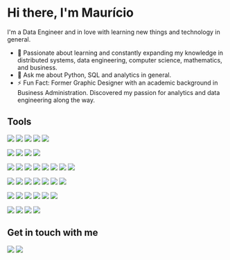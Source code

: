 # Hi there, I'm Maurício

I'm a Data Engineer and in love with learning new things and technology in general.

 - 🌱 Passionate about learning and constantly expanding my knowledge in distributed systems, data engineering, computer science, mathematics, and business.
 - 💬 Ask me about Python, SQL and analytics in general.
 - ⚡ Fun Fact: Former Graphic Designer with an academic background in Business Administration. Discovered my passion for analytics and data engineering along the way.

## Tools

<!-- ### Coding -->

![](https://img.shields.io/badge/-Python-3776AB?logo=python&logoColor=white&style=flat-square)
![](https://img.shields.io/badge/-PowerShell-5391FE?logo=PowerShell&logoColor=white&style=flat-square)
![](https://img.shields.io/badge/-TypeScript-3178C6?logo=typescript&logoColor=white&style=flat-square)
![](https://img.shields.io/badge/-HTML5-E34F26?logo=html5&logoColor=white&style=flat-square)
![](https://img.shields.io/badge/-CSS3-1572B6?logo=css3&logoColor=white&style=flat-square)

<!-- ### Databases -->

![](https://img.shields.io/badge/-PostgreSQL-4169E1?logo=PostgreSQL&logoColor=white&style=flat-square)
![](https://img.shields.io/badge/-T--SQL-CC2927?logo=MicrosoftSQLServer&logoColor=white&style=flat-square)
![](https://img.shields.io/badge/-Presto-5890FF?logo=Presto&logoColor=white&style=flat-square)
![](https://img.shields.io/badge/-DynamoDB-4053D6?logo=amazondynamodb&logoColor=white&style=flat-square)

<!-- ### Data Analysis / Machine Learning -->

![](https://img.shields.io/badge/-Power_BI-F2C811?logo=powerbi&logoColor=white&style=flat-square)
![](https://img.shields.io/badge/-pandas-150458?logo=pandas&logoColor=white&style=flat-square)
![](https://img.shields.io/badge/-numpy-013243?logo=numpy&logoColor=white&style=flat-square)
![](https://img.shields.io/badge/-sklearn-F7931E?logo=scikitlearn&logoColor=white&style=flat-square)
![](https://img.shields.io/badge/-tensorflow-FF6F00?logo=tensorflow&logoColor=white&style=flat-square)
![](https://img.shields.io/badge/-DAX-F2C811?style=flat-square)
![](https://img.shields.io/badge/-Power_Query-53AC56?style=flat-square)
![](https://img.shields.io/badge/-Google_Data_Studio-4285F4?style=flat-square)

<!-- ### Cloud Computing -->

![](https://img.shields.io/badge/-AWS-232F3E?logo=amazonaws&logoColor=white&style=flat-square)
![](https://img.shields.io/badge/-AWS_Lambda-FF9900?logo=AWSLambda&logoColor=white&style=flat-square)
![](https://img.shields.io/badge/-AWS_S3-569A31?logo=AmazonS3&logoColor=white&style=flat-square)
![](https://img.shields.io/badge/-AWS_StepFunctions-FF4F8B?style=flat-square)
![](https://img.shields.io/badge/-AWS_Glue-A100FF?style=flat-square)
![](https://img.shields.io/badge/-AWS_Athena-A100FF?style=flat-square)
![](https://img.shields.io/badge/-AWS_QuickSight-A100FF?style=flat-square)

<!-- ### CI / CD -->

![](https://img.shields.io/badge/-Docker-2496ED?logo=docker&logoColor=white&style=flat-square)
![](https://img.shields.io/badge/-serverless-FD5750?logo=serverless&logoColor=white&style=flat-square)
![](https://img.shields.io/badge/-AWS_CDK-569A31?style=flat-square)
![](https://img.shields.io/badge/-Azure_Pipelines-0078D7?logo=AzureDevOps&logoColor=white&style=flat-square)
![](https://img.shields.io/badge/-Bitbucket_Pipelines-0052CC?logo=bitbucket&logoColor=white&style=flat-square)
![](https://img.shields.io/badge/-GithubActions-2088FF?logo=githubactions&logoColor=white&style=flat-square)

<!-- ### Other Tools -->

![](https://img.shields.io/badge/-Git-F05032?logo=git&logoColor=white&style=flat-square)
![](https://img.shields.io/badge/-VS_Code-007ACC?logo=visualstudiocode&logoColor=white&style=flat-square)
![](https://img.shields.io/badge/-Figma-F24E1E?logo=figma&logoColor=white&style=flat-square)
![](https://img.shields.io/badge/-selenium-43B02A?logo=selenium&logoColor=white&style=flat-square)

## Get in touch with me

[![](https://img.shields.io/badge/-LinkedIn-0A66C2?logo=linkedin&logoColor=white&style=flat-square)](https://www.linkedin.com/in/mrcfontes/)
[![](https://img.shields.io/badge/-Gmail-EA4335?logo=gmail&logoColor=white&style=flat-square)](mailto:fontes.mrc@gmail.com)
